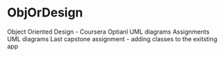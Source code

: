# ObjOrDesign
Object Oriented Design - Coursera
Optianl UML diagrams 
Assignments UML diagrams 
Last capstone assignment - adding classes to the exitsting app

